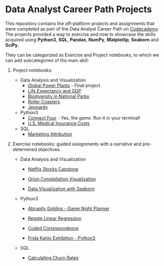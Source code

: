# Data Analyst Career Path Projects

This repository contains the off-platform projects and assignments that were completed as part of the Data Analyst Career Path on [Codecademy](https://www.codecademy.com/learn/paths/data-analyst). The projects provided a way to exercise and now to showcase the skills acquired using **Python3**, **SQL**, **Pandas**, **NumPy**, **Matplotlip**, **Seaborn** and **SciPy**.

They can be categorized as Exercise and Project notebooks, to which we can add subcategories of the main skill:

1. Project notebooks: 

   - Data Analysis and Visualization
     - [Global Power Plants](https://github.com/MeiLiing/codecademy-completed/tree/main/globalpowerplants_final_project) - Final project 
     - [Life Expectancy and GDP](https://github.com/MeiLiing/codecademy-completed/tree/main/life_expectancy_gdp_project_analysis)
     - [Biodiversity in National Parks](https://github.com/MeiLiing/codecademy-completed/tree/main/biodiversity_national_parks_analysis)
     - [Roller Coasters](https://github.com/MeiLiing/codecademy-completed/tree/main/roller_coasters)
     - [Jeopardy](https://github.com/MeiLiing/codecademy-completed/tree/main/jeopardy_analysis_python)
   - Python3
     - [Connect Four](https://github.com/MeiLiing/codecademy-completed/blob/main/connect_four.py) - Yes, the game. Run it in your terminal!
     - [U.S. Medical Insurance Costs](https://github.com/MeiLiing/codecademy-completed/tree/main/us-medical-insurance-costs)
   - SQL
     - [Marketing Attribution](https://github.com/MeiLiing/codecademy-completed/tree/main/marketing_attribution_sql)

2. Exercise notebooks: guided assignments with a narrative and pre-determined objectives.

   - Data Analysis and Visualization

     - [Netflix Stocks Capstone](https://github.com/MeiLiing/codecademy-completed/tree/main/exercise_notebooks/Netflix%20Stocks%20Capstone)

     - [Orion Constellation Visualization](https://github.com/MeiLiing/codecademy-completed/tree/main/exercise_notebooks/orion-constellation)

     - [Data Visualization with Seaborn](https://github.com/MeiLiing/codecademy-completed/tree/main/exercise_notebooks/seabornProjectCumulative)

   - Python3

     - [Abruptly Goblins - Game Night Planner](https://github.com/MeiLiing/codecademy-completed/blob/main/exercise_notebooks/Abruptly%20Goblins%20Planner.ipynb)

     - [Reggie Linear Regression](https://github.com/MeiLiing/codecademy-completed/blob/main/exercise_notebooks/Reggie_Linear_Regression_Skeleton.ipynb)

     - [Coded Correspondence](https://github.com/MeiLiing/codecademy-completed/blob/main/exercise_notebooks/coded_correspondence.ipynb)

     - [Frida Kahlo Exhibition - Python3](https://github.com/MeiLiing/codecademy-completed/blob/main/exercise_notebooks/frida_project.ipynb)

   - SQL

     - [Calculating Churn Rates](https://github.com/MeiLiing/codecademy-completed/blob/main/calculating_churn_rates.sql)
